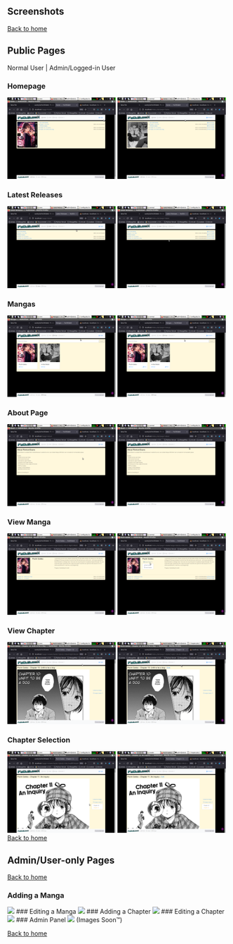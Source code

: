 ## Screenshots
[Back to home](../)

## Public Pages
Normal User | Admin/Logged-in User
### Homepage
<img src="normal/homepage.png" alt="Normal Homepage" style="width:49%"> <img src="admin/homepage.png" alt="Admin/User Homepage" style="width:49%">
### Latest Releases
<img src="normal/latest.png" alt="Normal Latest Releases" style="width:49%"> <img src="admin/latest.png" alt="Admin/User Latest Releases" style="width:49%">
### Mangas
<img src="normal/mangas.png" alt="Normal Mangas" style="width:49%"> <img src="admin/mangas.png" alt="Admin/User Mangas" style="width:49%">
### About Page
<img src="normal/about.png" alt="Normal About Page" style="width:49%"> <img src="admin/about.png" alt="Admin/User About Page" style="width:49%">
### View Manga
<img src="normal/view-manga.png" alt="Normal View Manga" style="width:49%"> <img src="admin/view-manga.png" alt="Admin/User View Manga" style="width:49%">
### View Chapter
<img src="normal/view-chapter.png" alt="Normal View Chapter" style="width:49%"> <img src="admin/view-chapter.png" alt="Admin/User View Chapter" style="width:49%">
### Chapter Selection
<img src="normal/chapter-select.png" alt="Normal Chapter Selection" style="width:49%"> <img src="admin/chapter-select.png" alt="Admin/User Chapter Selection" style="width:49%">
[Back to home](../)

## Admin/User-only Pages
[Back to home](../)
### Adding a Manga
<img src="special/adding-manga.png" style="width:100%">
### Editing a Manga
<img src="special/editing-manga.png" style="width:100%">
### Adding a Chapter
<img src="special/adding-chapter.png" style="width:100%">
### Editing a Chapter
<img src="special/editing-chapter.png" style="width:100%">
### Admin Panel
<img src="special/admin-panel.png" style="width:100%">
(Images Soon™)

[Back to home](../)
